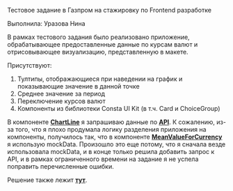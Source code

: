 Тестовое задание в Газпром на стажировку по Frontend разработке

Выполнила: Уразова Нина

В рамках тестового задания было реализовано приложение, 
обрабатывающее предоставленные данные по курсам валют 
и отрисовывающее визуализацию, представленную в макете.

Присутствуют:

1. Тултипы, отображающиеся при наведении на график и показывающие значение в данной точке
2. Среднее значение за период
3. Переключение курсов валют
4. Компоненты из библиотеки Consta UI Kit (в т.ч. Card и ChoiceGroup)

В компоненте [**ChartLine**](./src/components/ChartLine/ChartLine.tsx) я запрашиваю данные по  [**API**](https://65ccb746dd519126b83f5e00.mockapi.io/api/currencies). 
К сожалению, из-за того, что я плохо продумала логику разделения приложения на компоненты,
получилось так, что в компоненте [**MeanValueForCurrency**](./src/components/MeanValueForCurrency/MeanValueForCurrency.tsx) я использую mockData. 
Произошло это еще потому, что я сначала везде использовала mockData, 
и в конце только решила добавить запрос к API, и в рамках ограниченного времени на задание
я не успела поправить перечисленные ошибки. 

Решение также лежит [**тут**](https://github.com/ninusdurochka/gazprom-test-task).



